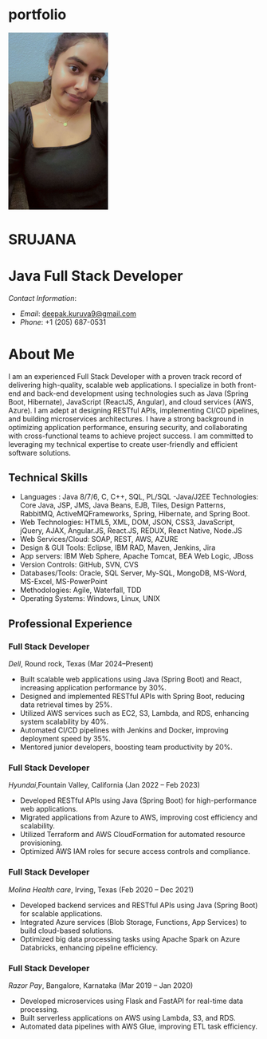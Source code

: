 # portfolio
<img src="pp.jpeg" width=200 heigh=200>


# SRUJANA 
# Java Full Stack Developer

*Contact Information*:
- *Email*: [deepak.kuruva9@gmail.com](mailto:deepak.kuruva9@gmail.com)
- *Phone*: +1 ‪(205) 687-0531

# About Me
I am an experienced Full Stack Developer with a proven track record of delivering high-quality, scalable web applications. I specialize in both front-end and back-end development using technologies such as Java (Spring Boot, Hibernate), JavaScript (ReactJS, Angular), and cloud services (AWS, Azure). I am adept at designing RESTful APIs, implementing CI/CD pipelines, and building microservices architectures. I have a strong background in optimizing application performance, ensuring security, and collaborating with cross-functional teams to achieve project success. I am committed to leveraging my technical expertise to create user-friendly and efficient software solutions.

## Technical Skills
- Languages	: Java 8/7/6, C, C++, SQL, PL/SQL
-Java/J2EE Technologies:	Core Java, JSP, JMS, Java Beans, EJB, Tiles, Design Patterns, RabbitMQ, ActiveMQFrameworks, Spring, Hibernate, and Spring Boot.
- Web Technologies:	HTML5, XML, DOM, JSON, CSS3, JavaScript, jQuery, AJAX, Angular.JS, React.JS, REDUX, React Native, Node.JS
- Web Services/Cloud:	SOAP, REST, AWS, AZURE
- Design & GUI Tools:	Eclipse, IBM RAD, Maven, Jenkins, Jira
- App servers:	IBM Web Sphere, Apache Tomcat, BEA Web Logic, JBoss
- Version Controls:	GitHub, SVN, CVS
- Databases/Tools:	Oracle, SQL Server, My-SQL, MongoDB, MS-Word, MS-Excel, MS-PowerPoint
- Methodologies:	 	Agile, Waterfall, TDD
- Operating Systems:	Windows, Linux, UNIX 


## Professional Experience
### Full Stack Developer  
*Dell*, Round rock, Texas (Mar 2024–Present)

- Built scalable web applications using Java (Spring Boot) and React, increasing application performance by 30%.
- Designed and implemented RESTful APIs with Spring Boot, reducing data retrieval times by 25%.
- Utilized AWS services such as EC2, S3, Lambda, and RDS, enhancing system scalability by 40%.
- Automated CI/CD pipelines with Jenkins and Docker, improving deployment speed by 35%.
- Mentored junior developers, boosting team productivity by 20%.

### Full Stack Developer  
*Hyundai*,Fountain Valley, California (Jan 2022 – Feb 2023)

- Developed RESTful APIs using Java (Spring Boot) for high-performance web applications.
- Migrated applications from Azure to AWS, improving cost efficiency and scalability.
- Utilized Terraform and AWS CloudFormation for automated resource provisioning.
- Optimized AWS IAM roles for secure access controls and compliance.



### Full Stack Developer  
*Molina Health care*, Irving, Texas (Feb 2020 – Dec 2021)

- Developed backend services and RESTful APIs using Java (Spring Boot) for scalable applications.
- Integrated Azure services (Blob Storage, Functions, App Services) to build cloud-based solutions.
- Optimized big data processing tasks using Apache Spark on Azure Databricks, enhancing pipeline efficiency.

### Full Stack Developer  
*Razor Pay*, Bangalore, Karnataka (Mar 2019 – Jan 2020)

- Developed microservices using Flask and FastAPI for real-time data processing.
- Built serverless applications on AWS using Lambda, S3, and RDS.
- Automated data pipelines with AWS Glue, improving ETL task efficiency.
